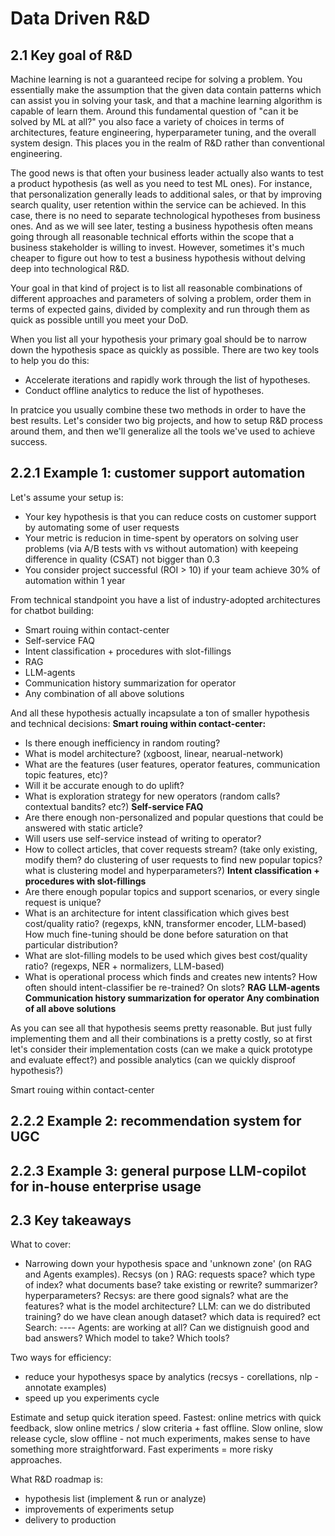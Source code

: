 # Data Driven R&D

## 2.1 Key goal of R&D

Machine learning is not a guaranteed recipe for solving a problem. You essentially make the assumption that the given data contain patterns which can assist you in solving your task, and that a machine learning algorithm is capable of learn them. Around this fundamental question of "can it be solved by ML at all?" you also face a variety of choices in terms of architectures, feature engineering, hyperparameter tuning, and the overall system design. This places you in the realm of R&D rather than conventional engineering.

The good news is that often your business leader actually also wants to test a product hypothesis (as well as you need to test ML ones). For instance, that personalization generally leads to additional sales, or that by improving search quality, user retention within the service can be achieved. In this case, there is no need to separate technological hypotheses from business ones. And as we will see later, testing a business hypothesis often means going through all reasonable technical efforts within the scope that a business stakeholder is willing to invest. However, sometimes it's much cheaper to figure out how to test a business hypothesis without delving deep into technological R&D.

Your goal in that kind of project is to list all reasonable combinations of different approaches and parameters of solving a problem, order them in terms of expected gains, divided by complexity and run through them as quick as possible untill you meet your DoD.

When you list all your hypothesis your primary goal should be to narrow down the hypothesis space as quickly as possible. There are two key tools to help you do this:

* Accelerate iterations and rapidly work through the list of hypotheses.
* Conduct offline analytics to reduce the list of hypotheses.

In pratcice you usually combine these two methods in order to have the best results. Let's consider two big projects, and how to setup R&D process around them, and then we'll generalize all the tools we've used to achieve success.

## 2.2.1 Example 1: customer support automation

Let's assume your setup is:
* Your key hypothesis is that you can reduce costs on customer support by automating some of user requests
* Your metric is reducion in time-spent by operators on solving user problems (via A/B tests with vs without automation) with keepeing difference in quality (CSAT) not bigger than 0.3
* You consider project successful (ROI > 10) if your team achieve 30% of automation within 1 year

From technical standpoint you have a list of industry-adopted architectures for chatbot building:
* Smart rouing within contact-center
* Self-service FAQ
* Intent classification + procedures with slot-fillings
* RAG
* LLM-agents
* Communication history summarization for operator
* Any combination of all above solutions

And all these hypothesis actually incapsulate a ton of smaller hypothesis and technical decisions:
**Smart rouing within contact-center:** 
* Is there enough inefficiency in random routing?
* What is model architecture? (xgboost, linear, nearual-network)
* What are the features (user features, operator features, communication topic features, etc)?
* Will it be accurate enough to do uplift?
* What is exploration strategy for new operators (random calls? contextual bandits? etc?)
**Self-service FAQ**
* Are there enough non-personalized and popular questions that could be answered with static article?
* Will users use self-service instead of writing to operator?
* How to collect articles, that cover requests stream? (take only existing, modify them? do clustering of user requests to find new popular topics? what is clustering model and hyperparameters?)
**Intent classification + procedures with slot-fillings**
* Are there enough popular topics and support scenarios, or every single request is unique?
* What is an architecture for intent classification which gives best cost/quality ratio? (regexps, kNN, transformer encoder, LLM-based) How much fine-tuning should be done before saturation on that particular distribution?
* What are slot-filling models to be used which gives best cost/quality ratio? (regexps, NER + normalizers, LLM-based)
* What is operational process which finds and creates new intents? How often should intent-classifier be re-trained? On slots?
**RAG**
**LLM-agents**
**Communication history summarization for operator**
**Any combination of all above solutions**
  
As you can see all that hypothesis seems pretty reasonable. But just fully implementing them and all their combinations is a pretty costly, so at first let's consider their implementation costs (can we make a quick prototype and evaluate effect?) and possible analytics (can we quickly disproof hypothesis?)

Smart rouing within contact-center


## 2.2.2 Example 2: recommendation system for UGC

## 2.2.3 Example 3: general purpose LLM-copilot for in-house enterprise usage

## 2.3 Key takeaways


What to cover:

- Narrowing down your hypothesis space and 'unknown zone' (on RAG and Agents examples). Recsys (on )
RAG: requests space? which type of index? what documents base? take existing or rewrite? summarizer? hyperparameters?
Recsys: are there good signals? what are the features? what is the model architecture?
LLM: can we do distributed training? do we have clean anough dataset? which data is required? ect
Search: ----
Agents: are working at all? Can we distignuish good and bad answers? Which model to take? Which tools?

Two ways for efficiency:
* reduce your hypothesys space by analytics (recsys - corellations, nlp - annotate examples)
* speed up you experiments cycle

Estimate and setup quick iteration speed. Fastest: online metrics with quick feedback, slow online metrics / slow criteria + fast offline. Slow online, slow release cycle, slow offline - not much experiments, makes sense to have something more straightforward. Fast experiments = more risky approaches.

What R&D roadmap is:
- hypothesis list (implement & run or analyze)
- improvements of experiments setup
- delivery to production
